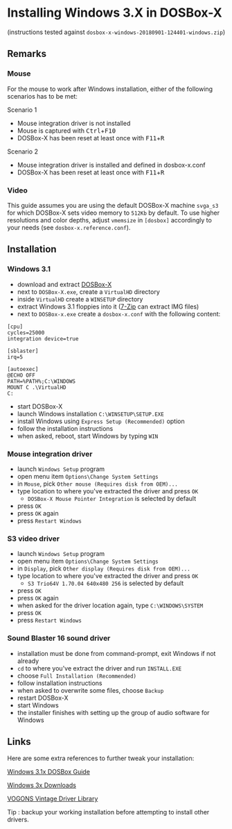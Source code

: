
# Installing Windows 3.X in DOSBox-X

(instructions tested against `dosbox-x-windows-20180901-124401-windows.zip`)

## Remarks

### Mouse

For the mouse to work after Windows installation, either of the following scenarios has to be met:

Scenario 1

- Mouse integration driver is not installed
- Mouse is captured with <kbd>Ctrl</kbd>+<kbd>F10</kbd>
- DOSBox-X has been reset at least once with <kbd>F11</kbd>+<kbd>R</kbd>

Scenario 2

- Mouse integration driver is installed and defined in dosbox-x.conf
- DOSBox-X has been reset at least once with <kbd>F11</kbd>+<kbd>R</kbd>

### Video

This guide assumes you are using the default DOSBox-X machine `svga_s3` for which DOSBox-X sets video memory to `512Kb` by default. To use higher resolutions and color depths, adjust `vmemsize` in `[dosbox]` accordingly to your needs (see `dosbox-x.reference.conf`).

## Installation

### Windows 3.1

- download and extract [DOSBox-X](https://github.com/joncampbell123/dosbox-x/releases)
- next to `DOSBox-X.exe`, create a `VirtualHD` directory
- inside `VirtualHD` create a `WINSETUP` directory
- extract Windows 3.1 floppies into it ([7-Zip](https://www.7-zip.org/) can extract IMG files)
- next to `DOSBox-x.exe` create a `dosbox-x.conf` with the following content:
```
[cpu]
cycles=25000
integration device=true

[sblaster]
irq=5

[autoexec]
@ECHO OFF
PATH=%PATH%;C:\WINDOWS
MOUNT C .\VirtualHD
C:
```
- start DOSBox-X
- launch Windows installation `C:\WINSETUP\SETUP.EXE`
- install Windows using `Express Setup (Recommended)` option
- follow the installation instructions
- when asked, reboot, start Windows by typing `WIN`
  
### Mouse integration driver

- launch `Windows Setup` program
- open menu item `Options\Change System Settings`
- in `Mouse`, pick `Other mouse (Requires disk from OEM)...`
- type location to where you've extracted the driver and press `OK`
  - `DOSBox-X Mouse Pointer Integration` is selected by default
- press `OK`
- press `OK` again
- press `Restart Windows`

### S3 video driver

- launch `Windows Setup` program
- open menu item `Options\Change System Settings`
- in `Display`, pick `Other display (Requires disk from OEM)...`
- type location to where you've extracted the driver and press `OK`
  - `S3 Trio64V 1.70.04 640x480 256` is selected by default
- press `OK`
- press `OK` again
- when asked for the driver location again, type `C:\WINDOWS\SYSTEM`
- press `OK`
- press `Restart Windows`

### Sound Blaster 16 sound driver

- installation must be done from command-prompt, exit Windows if not already
- `cd` to where you've extract the driver and run `INSTALL.EXE`
- choose `Full Installation (Recommended)`
- follow installation instructions
- when asked to overwrite some files, choose `Backup`
- restart DOSBox-X
- start Windows
- the installer finishes with setting up the group of audio software for Windows

## Links

Here are some extra references to further tweak your installation:

[Windows 3.1x DOSBox Guide](https://www.vogons.org/viewtopic.php?t=9405)

[Windows 3x Downloads](http://www.sierrahelp.com/Utilities/Emulators/DOSBox/3x_Downloads.html)

[VOGONS Vintage Driver Library](http://vogonsdrivers.com/)

Tip : backup your working installation before attempting to install other drivers.
